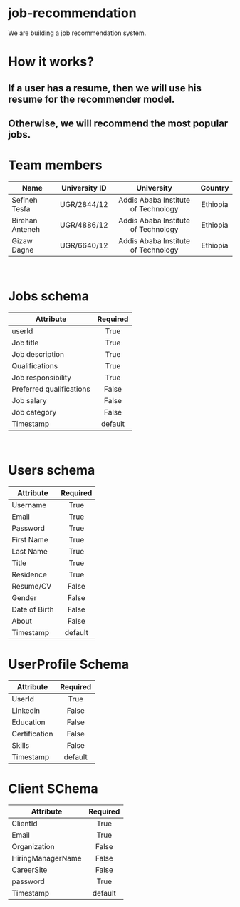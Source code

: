# job-recommendation
We are building a job recommendation system.
# How it works?
## If a user has a resume, then we will use his resume for the recommender model. 
## Otherwise, we will recommend the most popular jobs.
# Team members   
| Name          |University ID|University|                        Country|
----------------|:-----------:|:---------------------------------:|:--------------:|
| Sefineh Tesfa |UGR/2844/12  |Addis Ababa Institute of Technology|        Ethiopia|
|Birehan Anteneh|UGR/4886/12  |Addis Ababa Institute of Technology|        Ethiopia|
|Gizaw Dagne    |UGR/6640/12  |Addis Ababa Institute of Technology|        Ethiopia|
<br>

# Jobs schema
|Attribute               | Required|
|--------------          |:-------:|
|userId                  |True     |
|Job title               |True     |
|Job description         |True     |
|Qualifications          |True     |
|Job responsibility      |True     |
|Preferred qualifications|False|
|Job salary              |False    |
|Job category            |False    |
|Timestamp               |default    |
<br>

# Users schema

|Attribute               | Required|
|--------------          |:-------:|
|Username                |True     |
|Email                   |True     |
|Password                |True     |
|First Name              |True     |
|Last Name               |True     |
|Title                   |True     |
|Residence               |True     |
|Resume/CV               |False    |
|Gender                  |False    |
|Date of Birth           |False    |
|About                   |False    |
|Timestamp               |default  |

# UserProfile Schema
|Attribute               | Required|
|--------------          |:-------:|
|UserId                  |True     |
|Linkedin                |False    |
|Education               |False    |
|Certification           |False    |
|Skills                  |False    |
|Timestamp               |default  |          

# Client SChema
|Attribute               | Required|
|--------------          |:-------:|
|ClientId                |True     |
|Email                   |True     |
|Organization            |False    |
|HiringManagerName       |False    |
|CareerSite              |False    |
|password                |True     |
|Timestamp               |default  |
